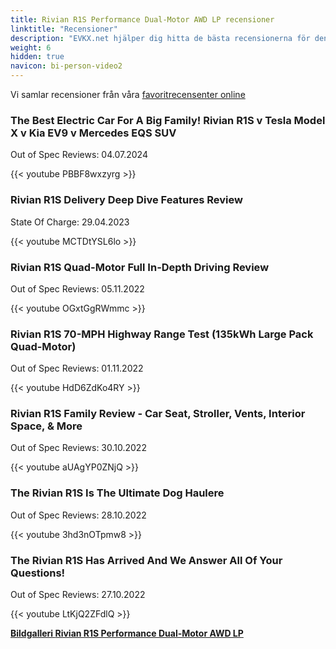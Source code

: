 ```yaml
---
title: Rivian R1S Performance Dual-Motor AWD LP recensioner
linktitle: "Recensioner"
description: "EVKX.net hjälper dig hitta de bästa recensionerna för denna modell."
weight: 6
hidden: true
navicon: bi-person-video2
---
```

Vi samlar recensioner från våra [favoritrecensenter online](../../../../../guides/evreviewers/)

<div class="container text-center shadow p-2 pe-4 mb-5 bg-body-tertiary rounded border">
<h3>The Best Electric Car For A Big Family! Rivian R1S v Tesla Model X v Kia EV9 v Mercedes EQS SUV</h3>
<p>Out of Spec Reviews: 04.07.2024</p>

{{< youtube PBBF8wxzyrg >}}

</div>
<div class="container text-center shadow p-2 pe-4 mb-5 bg-body-tertiary rounded border">
<h3>Rivian R1S Delivery Deep Dive Features Review</h3>
<p>State Of Charge: 29.04.2023</p>

{{< youtube MCTDtYSL6lo >}}

</div>
<div class="container text-center shadow p-2 pe-4 mb-5 bg-body-tertiary rounded border">
<h3>Rivian R1S Quad-Motor Full In-Depth Driving Review</h3>
<p>Out of Spec Reviews: 05.11.2022</p>

{{< youtube OGxtGgRWmmc >}}

</div>
<div class="container text-center shadow p-2 pe-4 mb-5 bg-body-tertiary rounded border">
<h3>Rivian R1S 70-MPH Highway Range Test (135kWh Large Pack Quad-Motor)</h3>
<p>Out of Spec Reviews: 01.11.2022</p>

{{< youtube HdD6ZdKo4RY >}}

</div>
<div class="container text-center shadow p-2 pe-4 mb-5 bg-body-tertiary rounded border">
<h3>Rivian R1S Family Review - Car Seat, Stroller, Vents, Interior Space, & More</h3>
<p>Out of Spec Reviews: 30.10.2022</p>

{{< youtube aUAgYP0ZNjQ >}}

</div>
<div class="container text-center shadow p-2 pe-4 mb-5 bg-body-tertiary rounded border">
<h3>The Rivian R1S Is The Ultimate Dog Haulere</h3>
<p>Out of Spec Reviews: 28.10.2022</p>

{{< youtube 3hd3nOTpmw8 >}}

</div>
<div class="container text-center shadow p-2 pe-4 mb-5 bg-body-tertiary rounded border">
<h3>The Rivian R1S Has Arrived And We Answer All Of Your Questions!</h3>
<p>Out of Spec Reviews: 27.10.2022</p>

{{< youtube LtKjQ2ZFdlQ >}}

</div>
<div class="mt-3 mb-3">
<a href="../gallery/" class="text-decoration-none text-black">
<strong><i class="bi-arrow-left"></i>Bildgalleri  </strong>
</a>
<a href="../" class="text-decoration-none text-black float-end">
<strong>Rivian R1S Performance Dual-Motor AWD LP <i class="bi-arrow-right"></i></strong>
</a>
</div>
